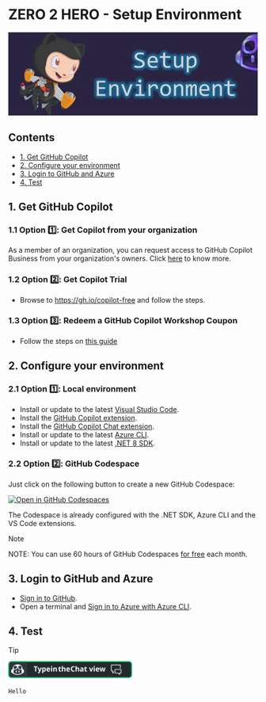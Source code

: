 # ZERO 2 HERO - Setup Environment

![image](../../media/banners/setup.PNG)

## Contents
- [1. Get GitHub Copilot](#1-get-github-copilot)
- [2. Configure your environment](#2-configure-your-environment)
- [3. Login to GitHub and Azure](#3-login-to-github-and-azure)
- [4. Test](#4-test)

## 1. Get GitHub Copilot

### 1.1 Option 1️⃣: Get Copilot from your organization
As a member of an organization, you can request access to GitHub Copilot Business from your organization's owners. Click [here](https://docs.github.com/en/enterprise-cloud@latest/copilot/copilot-business/about-github-copilot-business#submitting-a-request-for-github-copilot-business) to know more.

### 1.2 Option 2️⃣: Get Copilot Trial
- Browse to https://gh.io/copilot-free and follow the steps.

### 1.3 Option 3️⃣: Redeem a GitHub Copilot Workshop Coupon
- Follow the steps on [this guide](COUPON.MD)

## 2. Configure your environment

### 2.1 Option 1️⃣: Local environment

- Install or update to the latest [Visual Studio Code](https://code.visualstudio.com/).
- Install the [GitHub Copilot extension](https://code.visualstudio.com/docs/copilot/setup#_step-2-install-the-github-copilot-extension).
- Install the [GitHub Copilot Chat extension](https://marketplace.visualstudio.com/items?itemName=GitHub.copilot-chat).
- Install or update to the latest [Azure CLI](https://learn.microsoft.com/en-us/cli/azure/install-azure-cli).
- Install or update to the latest [.NET 8 SDK](https://dotnet.microsoft.com/en-us/download).

### 2.2 Option 2️⃣: GitHub Codespace
Just click on the following button to create a new GitHub Codespace:

[![Open in GitHub Codespaces](https://github.com/codespaces/badge.svg)](https://codespaces.new/Azure-Samples/zero2hero/tree/main)

The Codespace is already configured with the .NET SDK, Azure CLI and the VS Code extensions.

> [!NOTE]
>
> NOTE: You can use 60 hours of GitHub Codespaces [for free](https://github.com/features/codespaces#pricing) each month.


## 3. Login to GitHub and Azure

- [Sign in to GitHub](https://code.visualstudio.com/docs/copilot/setup#_step-3-sign-in-to-github).
- Open a terminal and [Sign in to Azure with Azure CLI](https://learn.microsoft.com/en-us/cli/azure/authenticate-azure-cli-interactively).

## 4. Test

> [!TIP]
>
> [<img src="../../media/copilot/chat-view.svg" alt="You can access the Chat view via the Activity Bar or by pressing Ctrl+Alt+I" width="250"/>](https://code.visualstudio.com/docs/copilot/copilot-chat#_chat-view)
> 
> `Hello`
